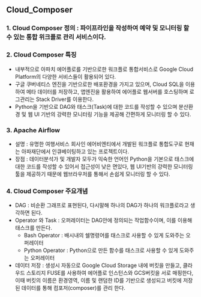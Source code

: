 ## Cloud_Composer

### 1. Cloud Composer 정의 : 파이프라인을 작성하여 예약 및 모니터링 할 수 있는 통합 위크플로 관리 서비스이다.



### 2. Cloud Composer 특징 
* 내부적으로 아파치 에어플로를 기반으로한 워크플로 통합서비스로 Google Cloud Platform의 다양한 서비스들이 활용되어 있다.
* 구글 쿠버네티스 엔진을 기반으로한 배포환경을 가지고 있으며, Cloud SQL을 이용하여 메타 데이터를 저장하고, 앱엔진을 활용하여 에어플로 웹서버를 호스팅하며 로그관리는 Stack Driver를 이용한다.
* Python을 기반으로 DAG와 태스크(Task)에 대한 코드를 작성할 수 있으며 분산환경 및 웹 UI 기반의 강력한 모니터링 기능을 제공해 간편하게 모니터링 할 수 있다.



### 3. Apache Airflow 
* 설명 : 유명한 여행서비스 회사인 에어비엔티에서 개발된 워크플로 통합도구로 현재는 아파재단에서 인큐베이팅하고 있는 프로젝트이다.
* 장점 : 데이터분석가 및 개발자 모두가 익숙한 언어인 Python을 기본으로 태스크에 대한 코드를 작성할 수 있어서 접근성이 낮은 면있다, 웹 UI기반의 강력한 모니터링 툴을 제공하기 때문에 웹브라우저를 통해서 손쉽게 모니터링 할 수 있다.



### 4. Cloud Composer 주요개념
* DAG : 비순환 그래프로 표현된다, 다시말해 하나의 DAG가 하나의 워크플로라고 생각하면 된다.
* Operator 와 Task : 오퍼레이터는 DAG안에 정의되는 작업함수이며, 이를 이용해 태스크를 만든다.
    - Bash Operator : 배시내의 쉘명령어를 태스크로 사용할 수 있게 도와주는 오퍼레이터
    - Python Operator : Python으로 만든 함수를 태스크로 사용할 수 있게 도와주는 오퍼레이터
* 데이터 저장 : 생성시 자동으로 Google Cloud Storage 내에 버킷을 만들고, 클라우드 스토리지 FUSE를 사용하여 에어플로 인스턴스와 GCS버킷을 서로 매핑한다, 이때 버킷의 이름은 환경영역, 이름 및 랜덤한 ID를 기반으로 생성되고 버킷에 저장된 데이터를 통해 컴포저(composer)를 관리 한다.
